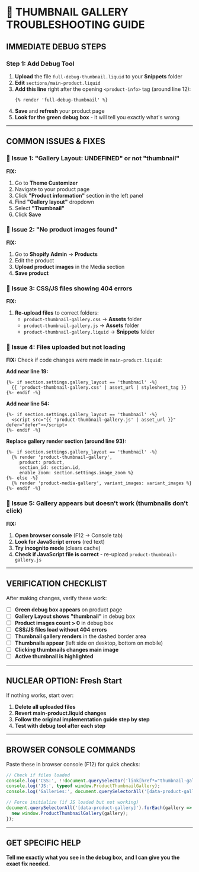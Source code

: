 # 🚨 THUMBNAIL GALLERY TROUBLESHOOTING GUIDE

## IMMEDIATE DEBUG STEPS

### Step 1: Add Debug Tool
1. **Upload** the file `full-debug-thumbnail.liquid` to your **Snippets** folder
2. **Edit** `sections/main-product.liquid`
3. **Add this line** right after the opening `<product-info>` tag (around line 12):
   ```liquid
   {% render 'full-debug-thumbnail' %}
   ```
4. **Save** and **refresh** your product page
5. **Look for the green debug box** - it will tell you exactly what's wrong

---

## COMMON ISSUES & FIXES

### 🔴 Issue 1: "Gallery Layout: UNDEFINED" or not "thumbnail"
**FIX:**
1. Go to **Theme Customizer**
2. Navigate to your product page
3. Click **"Product information"** section in the left panel
4. Find **"Gallery layout"** dropdown
5. Select **"Thumbnail"**
6. Click **Save**

### 🔴 Issue 2: "No product images found"
**FIX:**
1. Go to **Shopify Admin** → **Products**
2. Edit the product
3. **Upload product images** in the Media section
4. **Save product**

### 🔴 Issue 3: CSS/JS files showing 404 errors
**FIX:**
1. **Re-upload files** to correct folders:
   - `product-thumbnail-gallery.css` → **Assets** folder
   - `product-thumbnail-gallery.js` → **Assets** folder
   - `product-thumbnail-gallery.liquid` → **Snippets** folder

### 🔴 Issue 4: Files uploaded but not loading
**FIX:** Check if code changes were made in `main-product.liquid`:

**Add near line 19:**
```liquid
{%- if section.settings.gallery_layout == 'thumbnail' -%}
  {{ 'product-thumbnail-gallery.css' | asset_url | stylesheet_tag }}
{%- endif -%}
```

**Add near line 54:**
```liquid
{%- if section.settings.gallery_layout == 'thumbnail' -%}
  <script src="{{ 'product-thumbnail-gallery.js' | asset_url }}" defer="defer"></script>
{%- endif -%}
```

**Replace gallery render section (around line 93):**
```liquid
{%- if section.settings.gallery_layout == 'thumbnail' -%}
  {% render 'product-thumbnail-gallery', 
     product: product, 
     section_id: section.id,
     enable_zoom: section.settings.image_zoom %}
{%- else -%}
  {% render 'product-media-gallery', variant_images: variant_images %}
{%- endif -%}
```

### 🔴 Issue 5: Gallery appears but doesn't work (thumbnails don't click)
**FIX:**
1. **Open browser console** (F12 → Console tab)
2. **Look for JavaScript errors** (red text)
3. **Try incognito mode** (clears cache)
4. **Check if JavaScript file is correct** - re-upload `product-thumbnail-gallery.js`

---

## VERIFICATION CHECKLIST

After making changes, verify these work:

- [ ] **Green debug box appears** on product page
- [ ] **Gallery Layout shows "thumbnail"** in debug box
- [ ] **Product images count > 0** in debug box
- [ ] **CSS/JS files load without 404 errors**
- [ ] **Thumbnail gallery renders** in the dashed border area
- [ ] **Thumbnails appear** (left side on desktop, bottom on mobile)
- [ ] **Clicking thumbnails changes main image**
- [ ] **Active thumbnail is highlighted**

---

## NUCLEAR OPTION: Fresh Start

If nothing works, start over:

1. **Delete all uploaded files**
2. **Revert main-product.liquid changes**
3. **Follow the original implementation guide step by step**
4. **Test with debug tool after each step**

---

## BROWSER CONSOLE COMMANDS

Paste these in browser console (F12) for quick checks:

```javascript
// Check if files loaded
console.log('CSS:', !!document.querySelector('link[href*="thumbnail-gallery"]'));
console.log('JS:', typeof window.ProductThumbnailGallery);
console.log('Galleries:', document.querySelectorAll('[data-product-gallery]').length);

// Force initialize (if JS loaded but not working)
document.querySelectorAll('[data-product-gallery]').forEach(gallery => {
  new window.ProductThumbnailGallery(gallery);
});
```

---

## GET SPECIFIC HELP

**Tell me exactly what you see in the debug box, and I can give you the exact fix needed.**